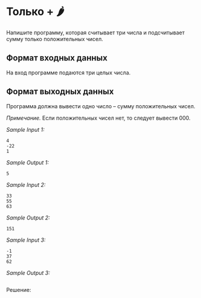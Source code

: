 # Только + 🌶️

Напишите программу, которая считывает три числа и подсчитывает сумму только положительных чисел.

## Формат входных данных
На вход программе подаются три целых числа.

## Формат выходных данных
Программа должна вывести одно число – сумму положительных чисел.

*Примечание.* Если положительных чисел нет, то следует вывести 000.

*Sample Input 1:*
```
4
-22
1
```

*Sample Output 1:*
```
5
```

*Sample Input 2:*
```
33
55
63
```

*Sample Output 2:*
```
151
```

*Sample Input 3:*
```
-1
37
62
```

*Sample Output 3:*
```

```

Решение:
```python

```
